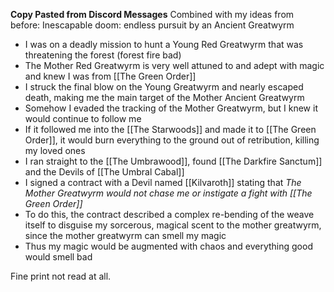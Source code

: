 **Copy Pasted from Discord Messages**
Combined with my ideas from before: Inescapable doom: endless pursuit by an Ancient Greatwyrm
- I was on a deadly mission to hunt a Young Red Greatwyrm that was threatening the forest (forest fire bad)
- The Mother Red Greatwyrm is very well attuned to and adept with magic and knew I was from [[The Green Order]]
- I struck the final blow on the Young Greatwyrm and nearly escaped death, making me the main target of the Mother Ancient Greatwyrm
- Somehow I evaded the tracking of the Mother Greatwyrm, but I knew it would continue to follow me
- If it followed me into the [[The Starwoods]] and made it to [[The Green Order]], it would burn everything to the ground out of retribution, killing my loved ones
- I ran straight to the [[The Umbrawood]], found [[The Darkfire Sanctum]] and the Devils of [[The Umbral Cabal]]
- I signed a contract with a Devil named [[Kilvaroth]] stating that *The Mother Greatwyrm would not chase me or instigate a fight with [[The Green Order]]*
- To do this, the contract described a complex re-bending of the weave itself to disguise my sorcerous, magical scent to the mother greatwyrm, since the mother greatwyrm can smell my magic
- Thus my magic would be augmented with chaos and everything good would smell bad

Fine print not read at all.